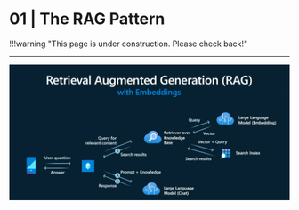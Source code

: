# 01 | The RAG Pattern

!!!warning "This page is under construction. Please check back!"

---

![Retrieval Augmented Generation](../img/concepts/05-rag-pattern-explainer.png)